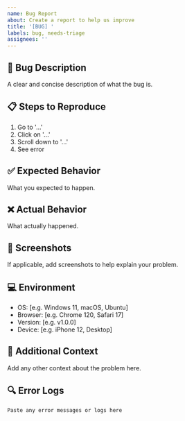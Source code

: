 ```yaml
---
name: Bug Report
about: Create a report to help us improve
title: '[BUG] '
labels: bug, needs-triage
assignees: ''
---
```


## 🐛 Bug Description

A clear and concise description of what the bug is.

## 📋 Steps to Reproduce

1. Go to '...'
2. Click on '...'
3. Scroll down to '...'
4. See error

## ✅ Expected Behavior

What you expected to happen.

## ❌ Actual Behavior

What actually happened.

## 📸 Screenshots

If applicable, add screenshots to help explain your problem.

## 💻 Environment

- OS: [e.g. Windows 11, macOS, Ubuntu]
- Browser: [e.g. Chrome 120, Safari 17]
- Version: [e.g. v1.0.0]
- Device: [e.g. iPhone 12, Desktop]

## 📝 Additional Context

Add any other context about the problem here.

## 🔍 Error Logs

```
Paste any error messages or logs here
```
